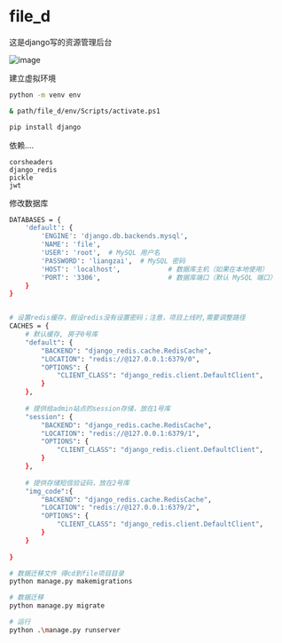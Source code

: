 # file_d
这是django写的资源管理后台

![image](https://github.com/dayuya/file_d/assets/76398179/2df09eaa-46e0-41ef-8c45-75be079d90d5)

建立虚拟环境
``` bash
python -m venv env
```
``` bash
& path/file_d/env/Scripts/activate.ps1
```
``` bash
pip install django
```

依赖....
```
corsheaders
django_redis
pickle
jwt
```
修改数据库
``` bash
DATABASES = {
    'default': {
        'ENGINE': 'django.db.backends.mysql',
        'NAME': 'file',
        'USER': 'root',  # MySQL 用户名
        'PASSWORD': 'liangzai',  # MySQL 密码
        'HOST': 'localhost',            # 数据库主机（如果在本地使用）
        'PORT': '3306',                 # 数据库端口（默认 MySQL 端口）
    }
}


# 设置redis缓存，假设redis没有设置密码；注意，项目上线时,需要调整路径
CACHES = {
    # 默认缓存, 房子0号库
    "default": {
        "BACKEND": "django_redis.cache.RedisCache",
        "LOCATION": "redis://@127.0.0.1:6379/0",
        "OPTIONS": {
            "CLIENT_CLASS": "django_redis.client.DefaultClient",
        }
    },
 
    # 提供给admin站点的session存储，放在1号库
    "session": {
        "BACKEND": "django_redis.cache.RedisCache",
        "LOCATION": "redis://@127.0.0.1:6379/1",
        "OPTIONS": {
            "CLIENT_CLASS": "django_redis.client.DefaultClient",
        }
    },
    
    # 提供存储短信验证码，放在2号库
    "img_code":{
        "BACKEND": "django_redis.cache.RedisCache",
        "LOCATION": "redis://@127.0.0.1:6379/2",
        "OPTIONS": {
            "CLIENT_CLASS": "django_redis.client.DefaultClient",
        }
    }
 
}

```
``` bash
# 数据迁移文件 得cd到file项目目录
python manage.py makemigrations
```
``` bash
# 数据迁移
python manage.py migrate
```
``` bash
# 运行
python .\manage.py runserver
```
